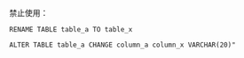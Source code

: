 禁止使用：

```
RENAME TABLE table_a TO table_x
```
```
ALTER TABLE table_a CHANGE column_a column_x VARCHAR(20)"
```